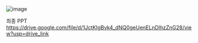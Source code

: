 ![image](https://github.com/jaemin4/Plat/assets/101157507/156b60df-29a0-48cf-a0b6-ffd77d16e5a5)



최종 PPT
https://drive.google.com/file/d/1JctKIgBvk4_dNQ0geUenELnDIhzZnG28/view?usp=drive_link
